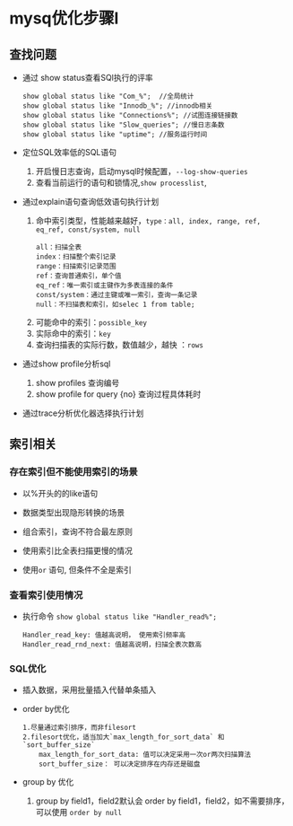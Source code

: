 # mysq优化步骤l
		
## 查找问题

- 通过 show status查看SQl执行的评率
	```
	show global status like "Com_%";  //全局统计
	show global status like "Innodb_%"; //innodb相关
	show global status like "Connections%"; //试图连接链接数
	show global status like "Slow_queries"; //慢日志条数
	show global status like "uptime"; //服务运行时间
	```
- 定位SQL效率低的SQL语句
	1. 开启慢日志查询，启动mysql时候配置，`--log-show-queries`
	2. 查看当前运行的语句和锁情况,`show processlist`,

- 通过explain语句查询低效语句执行计划

	1. 命中索引类型，性能越来越好，`type：all, index, range, ref, eq_ref, const/system, null`  
		```
		all：扫描全表
		index：扫描整个索引记录
		range：扫描索引记录范围
		ref：查询普通索引，单个值
		eq_ref：唯一索引或主键作为多表连接的条件
		const/system：通过主键或唯一索引，查询一条记录
		null：不扫描表和索引，如selec 1 from table;
		```
	2. 可能命中的索引：`possible_key` 
	3. 实际命中的索引：`key` 
	4. 查询扫描表的实际行数，数值越少，越快 ：`rows` 
	
- 通过show profile分析sql
	1. show profiles 查询编号
	2. show profile for query {no} 查询过程具体耗时

- 通过trace分析优化器选择执行计划

## 索引相关

### 存在索引但不能使用索引的场景

- 以%开头的的like语句

- 数据类型出现隐形转换的场景

- 组合索引，查询不符合最左原则

- 使用索引比全表扫描更慢的情况

- 使用`or` 语句, 但条件不全是索引

### 查看索引使用情况

- 执行命令 `show global status like "Handler_read%";`
	```
	Handler_read_key: 值越高说明， 使用索引频率高
	Handler_read_rnd_next: 值越高说明，扫描全表次数高
	```
### SQL优化	

- 插入数据，采用批量插入代替单条插入

- order by优化
	```
	1.尽量通过索引排序，而非filesort 
	2.filesort优化，适当加大`max_length_for_sort_data` 和 `sort_buffer_size`
		max_length_for_sort_data: 值可以决定采用一次or两次扫描算法
		sort_buffer_size： 可以决定排序在内存还是磁盘
	```
- group by 优化
	1. group by field1，field2默认会 order by field1，field2，如不需要排序，可以使用 `order by null`



	
		
		
		
		
		
		
		
		
		
		
		
		